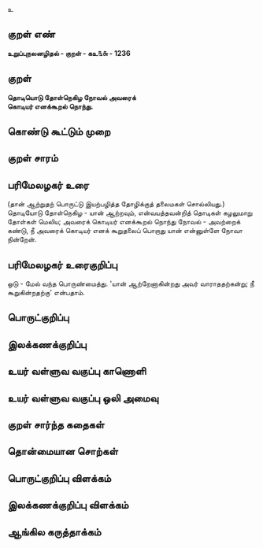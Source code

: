 உ

## குறள் எண் 

**உறுப்புநலனழிதல் - குறள் - கஉ௩௬ - 1236**

## குறள் 

**தொடியொடு தோள்நெகிழ நோவல் அவரைக்  
கொடியர் எனக்கூறல் நொந்து.** 

## கொண்டு கூட்டும் முறை


## குறள் சாரம் 


## பரிமேலழகர் உரை

(தான் ஆற்றுதற் பொருட்டு இயற்பழித்த தோழிக்குத் தலைமகள் சொல்லியது.) தொடியோடு தோள்நெகிழ - யான் ஆற்றவும், என்வயத்தவன்றித் தொடிகள் கழலுமாறு தோள்கள் மெலிய; அவரைக் கொடியர் எனக்கூறல் நொந்து நோவல் - அவற்றைக் கண்டு, நீ அவரைக் கொடியர் எனக் கூறுதலைப் பொறாது யான் என்னுள்ளே நோவா நின்றேன்.

## பரிமேலழகர் உரைகுறிப்பு   

ஒடு - மேல் வந்த பொருண்மைத்து. 'யான் ஆற்றேனாகின்றது அவர் வாராததற்கன்று; நீ கூறுகின்றதற்கு' என்பதாம்.

## பொருட்குறிப்பு 


## இலக்கணக்குறிப்பு  


## உயர் வள்ளுவ வகுப்பு காணொளி


## உயர் வள்ளுவ வகுப்பு ஒலி அமைவு 

 
## குறள் சார்ந்த கதைகள் 


## தொன்மையான சொற்கள்


## பொருட்குறிப்பு விளக்கம்


## இலக்கணக்குறிப்பு விளக்கம்


## ஆங்கில கருத்தாக்கம் 


